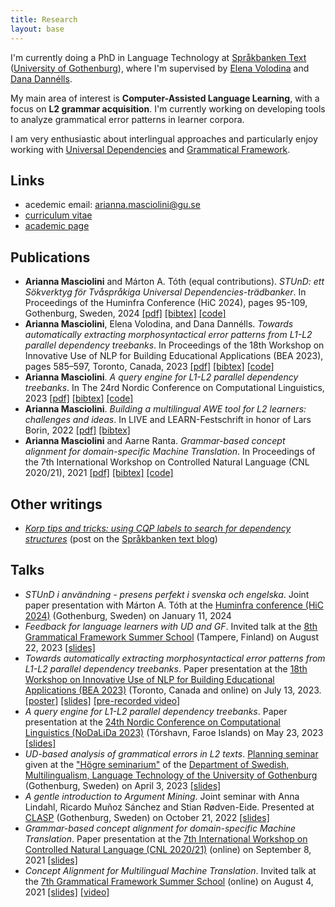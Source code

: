 ```yaml
---
title: Research
layout: base
---
```


I'm currently doing a PhD in Language Technology at [Språkbanken Text](https://spraakbanken.gu.se/) ([University of Gothenburg](https://www.gu.se/)), where I'm supervised by [Elena Volodina](https://spraakbanken.gu.se/om/personal/elena) and [Dana Dannélls](https://spraakbanken.gu.se/om/personal/dana).

My main area of interest is __Computer-Assisted Language Learning__, with a focus on __L2 grammar acquisition__.
I'm currently working on developing tools to analyze grammatical error patterns in learner corpora. 

I am very enthusiastic about interlingual approaches and particularly enjoy working with [Universal Dependencies](https://universaldependencies.org/) and [Grammatical Framework](https://www.grammaticalframework.org/).

## Links
- acedemic email: [arianna.masciolini@gu.se](mailto:arianna.masciolini@gu.se)
- [curriculum vitae](https://github.com/harisont/cv/raw/master/cv.pdf)
- [academic page](https://spraakbanken.gu.se/om/personal/arianna)

## Publications
- __Arianna Masciolini__ and Márton A. Tóth (equal contributions). _STUnD: ett Sökverktyg för Tvåspråkiga Universal Dependencies-trädbanker_. In Proceedings of the Huminfra Conference (HiC 2024), pages 95-109, Gothenburg, Sweden, 2024 [[pdf]](https://ecp.ep.liu.se/index.php/hic/article/view/897/805) [[bibtex]](https://raw.githubusercontent.com/harisont/harisont.github.io/main/assets/bibtex/stund.bib) [[code]](https://github.com/harisont/STUnD)
- __Arianna Masciolini__, Elena Volodina, and Dana Dannélls. _Towards automatically extracting morphosyntactical error patterns from L1-L2 parallel dependency treebanks_. In Proceedings of the 18th Workshop on Innovative Use of NLP for Building Educational Applications (BEA 2023), pages 585–597, Toronto, Canada, 2023 [[pdf]](https://aclanthology.org/2023.bea-1.50.pdf) [[bibtex]](https://raw.githubusercontent.com/harisont/harisont.github.io/main/assets/bibtex/bea23.bib) [[code]](https://github.com/harisont/L2-UD)
- __Arianna Masciolini__. _A query engine for L1-L2 parallel dependency treebanks_. In The 24rd Nordic Conference on Computational Linguistics, 2023 [[pdf]](https://aclanthology.org/2023.nodalida-1.57.pdf) [[bibtex]](https://raw.githubusercontent.com/harisont/harisont.github.io/main/assets/bibtex/l1l2_query.bib) [[code]](https://github.com/harisont/L2-UD)
- __Arianna Masciolini__. _Building a multilingual AWE tool for L2 learners: challenges and ideas_. In LIVE and LEARN-Festschrift in honor of Lars Borin, 2022 [[pdf]](https://gupea.ub.gu.se/bitstream/handle/2077/74254/GU-ISS-2022-03%20Lars%20Borin%20Festskrift%20Digital%20publicering%20221121.pdf?sequence=1) [[bibtex]](https://raw.githubusercontent.com/harisont/harisont.github.io/main/assets/bibtex/lars.bib)
- __Arianna Masciolini__ and Aarne Ranta. _Grammar-based concept alignment for domain-specific Machine Translation_. In Proceedings of the 7th International Workshop on Controlled Natural Language (CNL 2020/21), 2021 [[pdf]](https://aclanthology.org/2021.cnl-1.2.pdf) [[bibtex]](https://raw.githubusercontent.com/harisont/harisont.github.io/main/assets/bibtex/ca.bib) [[code]](https://github.com/harisont/concept-alignment) 

## Other writings
- _[Korp tips and tricks: using CQP labels to search for dependency structures](https://spraakbanken.gu.se/blogg/20231009-korp-tips-and-tricks-using-cqp-labels-to-search-for-dependency-structures)_ (post on the [Språkbanken text blog](https://spraakbanken.gu.se/blogg))

## Talks
- _STUnD i användning​ - presens perfekt i svenska och engelska_. Joint paper presentation with Márton A. Tóth​ at the [Huminfra conference (HiC 2024)](https://www.huminfra.se/HiC-2024) (Gothenburg, Sweden) on January 11, 2024
- _Feedback for language learners with UD and GF_. Invited talk at the [8th Grammatical Framework Summer School](http://school.grammaticalframework.org/2023/) (Tampere, Finland) on August 22, 2023 [[slides]](https://raw.githubusercontent.com/harisont/harisont.github.io/main/assets/slides/gfss23.pdf)
- _Towards automatically extracting morphosyntactical error patterns from L1-L2 parallel dependency treebanks_. Paper presentation at the [18th Workshop on Innovative Use of NLP for Building Educational Applications (BEA 2023)](https://sig-edu.org/bea/2023) (Toronto, Canada and online) on July 13, 2023. [[poster]](https://raw.githubusercontent.com/harisont/harisont.github.io/main/assets/posters/bea23.pdf) [[slides]](https://assets.underline.io/lecture/78988/slideshow/c7d3679f8dc38720e6861207a1e86178.pdf) [[pre-recorded video]](https://youtu.be/PCcKi3DWF_I)
- _A query engine for L1-L2 parallel dependency treebanks_. Paper presentation at the [24th Nordic Conference on Computational Linguistics (NoDaLiDa 2023)](https://www.nodalida2023.fo/) (Tórshavn, Faroe Islands) on May 23, 2023 [[slides]](https://raw.githubusercontent.com/harisont/harisont.github.io/main/assets/slides/nodalida23.pdf)
- _UD-based analysis of grammatical errors in L2 texts_. [Planning seminar](https://medarbetarportalen.gu.se/internt-ipkl/utbildning-forskarniva/doktorandguiden/obligatoriska-seminarier/?languageId=100001&skipSSOCheck=true&referer=https%3A%2F%2Fspraakbanken.gu.se%2F) given at the ["Högre seminarium"](https://www.gu.se/svenska-spraket/seminarieprogram) of the [Department of Swedish, Multilingualism, Language Technology of the University of Gothenburg](https://www.gu.se/en/swedish) (Gothenburg, Sweden) on April 3, 2023 [[slides]](https://raw.githubusercontent.com/harisont/harisont.github.io/main/assets/slides/ideas_seminar.pdf)
- _A gentle introduction to Argument Mining_. Joint seminar with Anna Lindahl, Ricardo Muñoz Sánchez and Stian Rødven-Eide. Presented at [CLASP](https://gu-clasp.github.io/events/seminars/2022-10-21/) (Gothenburg, Sweden) on October 21, 2022 [[slides]](https://rimusa.github.io/documents/presentations/A%20gentle%20introduction%20to%20argument%20mining.pdf)
- _Grammar-based concept alignment for domain-specific Machine Translation_. Paper presentation at the [7th International Workshop on Controlled Natural Language (CNL 2020/21)](http://www.sigcnl.org/cnl2020.html) (online) on September 8, 2021 [[slides]](https://raw.githubusercontent.com/harisont/concept-alignment/master/paper/slides/presentation.pdf)
- _Concept Alignment for Multilingual
Machine Translation_. Invited talk at the [7th Grammatical Framework Summer School](http://school.grammaticalframework.org/2021/) (online) on August 4, 2021 [[slides]](https://raw.githubusercontent.com/harisont/concept-alignment/master/summer-school/presentation.pdf) [[video]](https://youtu.be/h2GR7RbghnE?t=4104)
